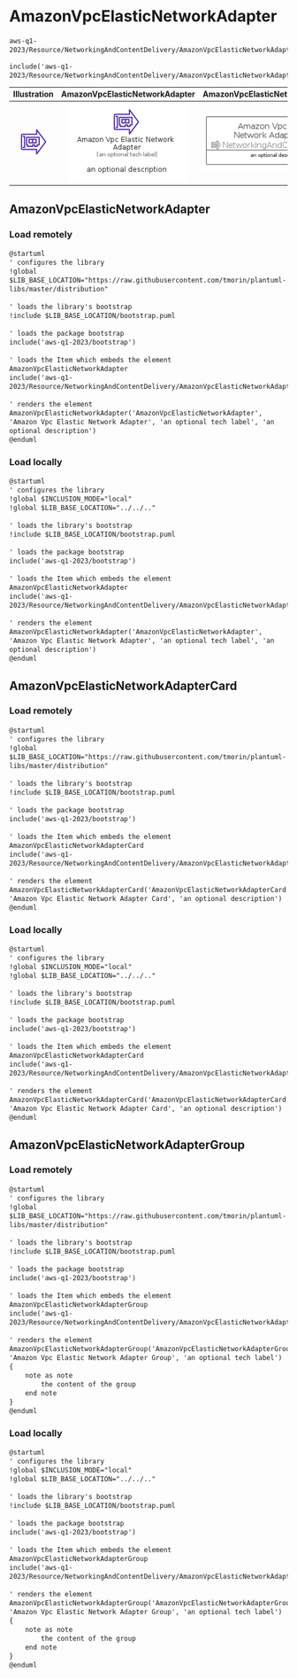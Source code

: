 # AmazonVpcElasticNetworkAdapter


```text
aws-q1-2023/Resource/NetworkingAndContentDelivery/AmazonVpcElasticNetworkAdapter
```

```text
include('aws-q1-2023/Resource/NetworkingAndContentDelivery/AmazonVpcElasticNetworkAdapter')
```



| Illustration | AmazonVpcElasticNetworkAdapter | AmazonVpcElasticNetworkAdapterCard | AmazonVpcElasticNetworkAdapterGroup |
| :---: | :---: | :---: | :---: |
| ![illustration for Illustration](../../../aws-q1-2023/Resource/NetworkingAndContentDelivery/AmazonVpcElasticNetworkAdapter.png) | ![illustration for AmazonVpcElasticNetworkAdapter](../../../aws-q1-2023/Resource/NetworkingAndContentDelivery/AmazonVpcElasticNetworkAdapter.Local.png) | ![illustration for AmazonVpcElasticNetworkAdapterCard](../../../aws-q1-2023/Resource/NetworkingAndContentDelivery/AmazonVpcElasticNetworkAdapterCard.Local.png) | ![illustration for AmazonVpcElasticNetworkAdapterGroup](../../../aws-q1-2023/Resource/NetworkingAndContentDelivery/AmazonVpcElasticNetworkAdapterGroup.Local.png) |




## AmazonVpcElasticNetworkAdapter

### Load remotely
```plantuml
@startuml
' configures the library
!global $LIB_BASE_LOCATION="https://raw.githubusercontent.com/tmorin/plantuml-libs/master/distribution"

' loads the library's bootstrap
!include $LIB_BASE_LOCATION/bootstrap.puml

' loads the package bootstrap
include('aws-q1-2023/bootstrap')

' loads the Item which embeds the element AmazonVpcElasticNetworkAdapter
include('aws-q1-2023/Resource/NetworkingAndContentDelivery/AmazonVpcElasticNetworkAdapter')

' renders the element
AmazonVpcElasticNetworkAdapter('AmazonVpcElasticNetworkAdapter', 'Amazon Vpc Elastic Network Adapter', 'an optional tech label', 'an optional description')
@enduml
```

### Load locally
```plantuml
@startuml
' configures the library
!global $INCLUSION_MODE="local"
!global $LIB_BASE_LOCATION="../../.."

' loads the library's bootstrap
!include $LIB_BASE_LOCATION/bootstrap.puml

' loads the package bootstrap
include('aws-q1-2023/bootstrap')

' loads the Item which embeds the element AmazonVpcElasticNetworkAdapter
include('aws-q1-2023/Resource/NetworkingAndContentDelivery/AmazonVpcElasticNetworkAdapter')

' renders the element
AmazonVpcElasticNetworkAdapter('AmazonVpcElasticNetworkAdapter', 'Amazon Vpc Elastic Network Adapter', 'an optional tech label', 'an optional description')
@enduml
```

## AmazonVpcElasticNetworkAdapterCard

### Load remotely
```plantuml
@startuml
' configures the library
!global $LIB_BASE_LOCATION="https://raw.githubusercontent.com/tmorin/plantuml-libs/master/distribution"

' loads the library's bootstrap
!include $LIB_BASE_LOCATION/bootstrap.puml

' loads the package bootstrap
include('aws-q1-2023/bootstrap')

' loads the Item which embeds the element AmazonVpcElasticNetworkAdapterCard
include('aws-q1-2023/Resource/NetworkingAndContentDelivery/AmazonVpcElasticNetworkAdapter')

' renders the element
AmazonVpcElasticNetworkAdapterCard('AmazonVpcElasticNetworkAdapterCard', 'Amazon Vpc Elastic Network Adapter Card', 'an optional description')
@enduml
```

### Load locally
```plantuml
@startuml
' configures the library
!global $INCLUSION_MODE="local"
!global $LIB_BASE_LOCATION="../../.."

' loads the library's bootstrap
!include $LIB_BASE_LOCATION/bootstrap.puml

' loads the package bootstrap
include('aws-q1-2023/bootstrap')

' loads the Item which embeds the element AmazonVpcElasticNetworkAdapterCard
include('aws-q1-2023/Resource/NetworkingAndContentDelivery/AmazonVpcElasticNetworkAdapter')

' renders the element
AmazonVpcElasticNetworkAdapterCard('AmazonVpcElasticNetworkAdapterCard', 'Amazon Vpc Elastic Network Adapter Card', 'an optional description')
@enduml
```

## AmazonVpcElasticNetworkAdapterGroup

### Load remotely
```plantuml
@startuml
' configures the library
!global $LIB_BASE_LOCATION="https://raw.githubusercontent.com/tmorin/plantuml-libs/master/distribution"

' loads the library's bootstrap
!include $LIB_BASE_LOCATION/bootstrap.puml

' loads the package bootstrap
include('aws-q1-2023/bootstrap')

' loads the Item which embeds the element AmazonVpcElasticNetworkAdapterGroup
include('aws-q1-2023/Resource/NetworkingAndContentDelivery/AmazonVpcElasticNetworkAdapter')

' renders the element
AmazonVpcElasticNetworkAdapterGroup('AmazonVpcElasticNetworkAdapterGroup', 'Amazon Vpc Elastic Network Adapter Group', 'an optional tech label') {
    note as note
        the content of the group
    end note
}
@enduml
```

### Load locally
```plantuml
@startuml
' configures the library
!global $INCLUSION_MODE="local"
!global $LIB_BASE_LOCATION="../../.."

' loads the library's bootstrap
!include $LIB_BASE_LOCATION/bootstrap.puml

' loads the package bootstrap
include('aws-q1-2023/bootstrap')

' loads the Item which embeds the element AmazonVpcElasticNetworkAdapterGroup
include('aws-q1-2023/Resource/NetworkingAndContentDelivery/AmazonVpcElasticNetworkAdapter')

' renders the element
AmazonVpcElasticNetworkAdapterGroup('AmazonVpcElasticNetworkAdapterGroup', 'Amazon Vpc Elastic Network Adapter Group', 'an optional tech label') {
    note as note
        the content of the group
    end note
}
@enduml
```


